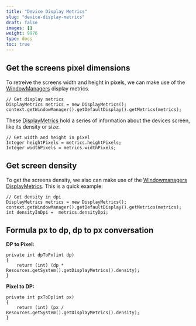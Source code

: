 ```yaml
---
title: "Device Display Metrics"
slug: "device-display-metrics"
draft: false
images: []
weight: 9976
type: docs
toc: true
---
```


## Get the screens pixel dimensions
To retreive the screens width and height in pixels, we can make use of the [WindowManagers][1] display metrics. 

    // Get display metrics
    DisplayMetrics metrics = new DisplayMetrics();
    context.getWindowManager().getDefaultDisplay().getMetrics(metrics);

These [DisplayMetrics ][2] hold a series of information about the devices screen, like its density or size:

    // Get width and height in pixel
    Integer heightPixels = metrics.heightPixels;
    Integer widthPixels = metrics.widthPixels;


  [1]: https://developer.android.com/reference/android/view/WindowManager.html
  [2]: https://developer.android.com/reference/android/util/DisplayMetrics.html

## Get screen density
To get the screens density, we also can make use of the [Windowmanagers][1] [DisplayMetrics][2]. This is a quick example:

    // Get density in dpi
    DisplayMetrics metrics = new DisplayMetrics();
    context.getWindowManager().getDefaultDisplay().getMetrics(metrics);
    int densityInDpi =  metrics.densityDpi;

  [1]: https://developer.android.com/reference/android/view/WindowManager.html
  [2]: https://developer.android.com/reference/android/util/DisplayMetrics.html

## Formula px to dp, dp to px conversation 

**DP to Pixel:**

    private int dpToPx(int dp)
    {
        return (int) (dp * Resources.getSystem().getDisplayMetrics().density);
    }
    

**Pixel to DP:**  

    private int pxToDp(int px)
    {
        return (int) (px / Resources.getSystem().getDisplayMetrics().density);
    }



